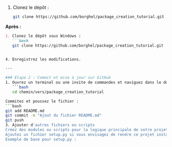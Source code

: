 1. Clonez le dépôt :
   ```bash
   git clone https://github.com/borghel/package_creation_tutorial.git sous windows


**Après :**
```markdown
1. Clonez le dépôt sous Windows :
   ```bash
   git clone https://github.com/borghel/package_creation_tutorial.git


4. Enregistrez les modifications.

---

### Étape 2 : Commit et mise à jour sur GitHub
1. Ouvrez un terminal ou une invite de commandes et naviguez dans le dossier de votre dépôt local :
   ```bash
   cd chemin/vers/package_creation_tutorial

Commitez et poussez le fichier :
```bash
git add README.md
git commit -m "Ajout du fichier README.md"
git push
3. Ajouter d'autres fichiers ou scripts
Créez des modules ou scripts pour la logique principale de votre projet Python.
Ajoutez un fichier setup.py si vous envisagez de rendre ce projet installable comme package Python.
Exemple de base pour setup.py :